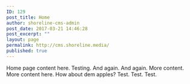 ```yaml
---
ID: 129
post_title: Home
author: shoreline-cms-admin
post_date: 2017-03-21 14:46:28
post_excerpt: ""
layout: page
permalink: http://cms.shoreline.media/
published: true
---
```

Home page content here. Testing. And again. And again. More content. More content here. How about dem apples? Test. Test. Test.